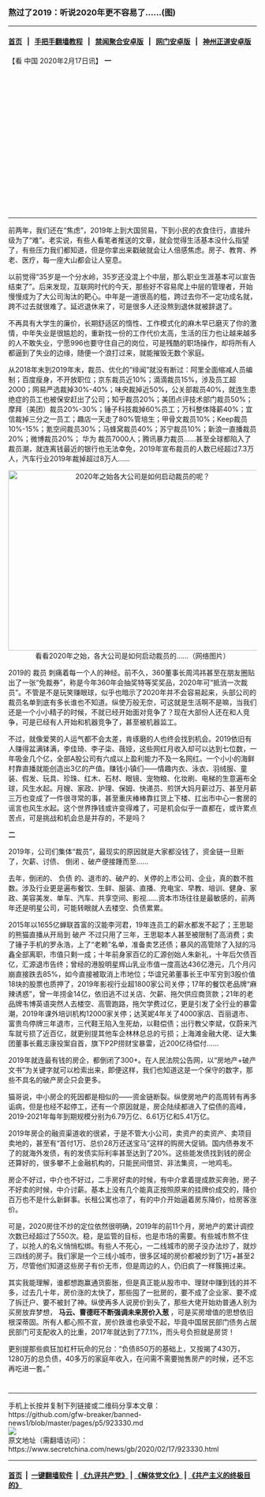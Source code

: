 ### 熬过了2019：听说2020年更不容易了……(图)
------------------------

#### [首页](https://github.com/gfw-breaker/banned-news1/blob/master/README.md) &nbsp;&nbsp;|&nbsp;&nbsp; [手把手翻墙教程](https://github.com/gfw-breaker/guides/wiki) &nbsp;&nbsp;|&nbsp;&nbsp; [禁闻聚合安卓版](https://github.com/gfw-breaker/bn-android) &nbsp;&nbsp;|&nbsp;&nbsp; [网门安卓版](https://github.com/oGate2/oGate) &nbsp;&nbsp;|&nbsp;&nbsp; [神州正道安卓版](https://github.com/SzzdOgate/update) 



<div class="article_right" style="fone-color:#000">
 <p>
  【看
  <span href="https://www.secretchina.com" target="_blank">
   中国
  </span>
  2020年2月17日讯】
  <strong>
   一
  </strong>
  <span id="hideid" name="hideid" style="color:red;display:none;">
   <span href="https://www.secretchina.com">
   </span>
  </span>
 </p>
 <div id="txt-mid1-t21-2017">
  <ins class="adsbygoogle" data-ad-client="ca-pub-1276641434651360" data-ad-slot="2451032099" style="display:inline-block;width:336px;height:280px">
  </ins>
  

---


  </div>
 </div>
 <p>
  前两年，我们还在“焦虑”，2019年上到大国贸易，下到小民的衣食住行，直接升级为了“难”。老实说，有些人看笔者推送的文章，就会觉得生活基本没什么指望了，有些压力我们都知道，但是你拿出来戳破就会让人倍感焦虑。房子、教育、养老、医疗，每一座大山都会让人窒息。
  <span id="hideid" name="hideid" style="color:red;display:none;">
   <span href="https://www.secretchina.com">
   </span>
  </span>
 </p>
 <p>
  以前觉得“35岁是一个分水岭，35岁还没混上个中层，那么职业生涯基本可以宣告结束了”。后来发现，互联网时代的今天，那些好不容易爬上中层的管理者，开始慢慢成为了大公司淘汰的靶心。中年是一道很高的槛，跨过去你不一定功成名就，跨不过去就很难了。延迟退休来了，可是很多人还没熬到退休就被辞退了。
 </p>
 <p>
  不再具有大学生的廉价，长期舒适区的惰性、工作模式化的麻木早已磨灭了你的激情，中年失业是很尴尬的，重新找一份的工作代价太高，生活的压力也让越来越多的人不敢失业，宁愿996也要守住自己的岗位，可是残酷的职场操作，却将所有人都逼到了失业的边缘，随便一个浪打过来，就能摧毁无数个家庭。
 </p>
 <p>
  从2018年末到2019年末，裁员、优化的“绯闻”就没有断过：阿里全面缩减人员编制；百度瘦身，不开放职位；京东裁员近10%；滴滴裁员15%，涉及员工超2000；网易严选裁掉30%-40%；味央裁掉近50%，公关部裁员40%，就连生患绝症的员工也被保安赶出了公司；知乎裁员20%；美团点评技术部门裁员50%；摩拜（美团）裁员20%-30%；锤子科技裁掉60%员工；万科整体降薪40%；宜信裁掉三分之一员工；趣店一天走了80%管培生；甲骨文裁员10%；Keep裁员10%-15%；氪空间裁员30%；马蜂窝裁员40%；苏宁裁员10%；新浪一直播裁员20%；微博裁员20%；
  <span href="https://www.secretchina.com/news/gb/tag/华为" target="_blank">
   华为
  </span>
  裁员7000人；腾讯暴力裁员……甚至全球都陷入了裁员潮，就连离钱最近的银行也无法幸免，2019年宣布裁员的人数已经超过7.3万人，汽车行业2019年裁掉超过8万人……
 </p>
 <p style="text-align:center">
  <img alt="2020年之始各大公司是如何启动裁员的呢？" src="https://img3.secretchina.com/pic/2020/1-9/p2600562a561929535-ss.jpg" style="height:365px; width:529px"/>
  <br>
   看看2020年之始，各大公司是如何启动裁员的……（网络图片）
  </br>
 </p>
 <p>
  2019的
  <span href="https://www.secretchina.com/news/gb/tag/裁员" target="_blank">
   裁员
  </span>
  刺痛着每一个人的神经。前不久，360董事长周鸿祎甚至在朋友圈贴出了一张“免裁券”，称是今年360年会抽奖特等奖奖品，2020年可“抵消一次裁员”。不管是不是玩笑赚眼球，似乎也暗示了2020年并不会容易起来，头部公司的裁员名单到底有多长谁也不知道。纵使万般无奈，可这就是生活啊不是嘛，当我们还是一个小小精子的时候，不就已经开始面对竞争了？现在大部份人还在和人竞争，可是已经有人开始和机器竞争了，甚至被机器监工。
 </p>
 <p>
  不过，就像爱笑的人运气都不会太差，肯琢磨的人也终会找到机会。2019依旧有人赚得盆满钵满，李佳琦、李子柒、薇娅，这些网红月收入却可以达到七位数，一年吸金几个亿，全部A股公司有六成以上盈利能力不及一名网红。一个小小的海鲜村靠直播就能创造出3亿的产值。赚钱小镇们——情趣内衣、泳衣、羽绒服、童装、假发、玩具、珍珠、红木、石材、眼镜、宠物粮、化妆刷、电梯的生意遍布全球，风生水起。月嫂、家政、护理、保姆、快递员、煎饼大妈月薪过万、甚至月薪三万也变成了一件很寻常的事，甚至重庆棒棒靠扛货上下楼、扛出市中心一套房的谣言也风生水起。这个世界挣钱或许变得难了，可是机会似乎一直都在，或许累点苦点，可是挑战和机会总是并存的，不是吗？
 </p>
 <p>
  <strong>
   二
  </strong>
 </p>
 <p>
  2019年，公司们集体“裁员”，最现实的原因就是大家都没钱了，资金链一旦断了，欠薪、讨债、
  <span href="https://www.secretchina.com/news/gb/tag/倒闭" target="_blank">
   倒闭
  </span>
  、破产便接踵而至……
 </p>
 <p>
  去年，倒闭的、
  <span href="https://www.secretchina.com/news/gb/tag/负债" target="_blank">
   负债
  </span>
  的、退市的、破产的、关停的上市公司、企业，真的数不胜数。涉及行业更是遍布餐饮、生鲜、服装、直播、充电宝、早教、培训、健身、家政、美容美发、单车、汽车、共享空间、影视……资本市场往往是最敏感的，前两年还是明星公司，可能转眼就人去楼空、负债累累。
 </p>
 <p>
  2015年以1655亿蝉联首富的汉能李河君，19年连员工的薪水都发不起了；王思聪的熊猫直播从开局到
  <span href="https://www.secretchina.com/news/gb/tag/破产" target="_blank">
   破产
  </span>
  不过只用了三年，王思聪本人甚至被限制了高消费；卖了锤子手机的罗永浩，上了“老赖”名单，准备卖艺还债；暴风的高管除了入狱的冯鑫全部离职，市值只剩一成；十年前身家百亿的汇源创始人朱新礼，十年后欠债百亿，汇源退市告终；曾经的港股明星辉山乳业市值一度高达436亿港元，几个月闪崩直接跌去85%，如今直接被取消上市地位；华谊兄弟董事长王中军穷到3股价值18块的股票也质押了，2019年影视行业超1800家公司关停；17年的餐饮老品牌“麻辣诱惑”，曾一年捞金14亿，依旧逃不过关店、欠薪、拖欠供应商货款；21年的老品牌韦博英语突然人去楼空、高管跑路，拖欠学费过亿，更是引发了全行业的暴雷潮，2019年课外培训机构12000家关停；达芙妮4年关了4000家店、百丽退市、富贵鸟停牌三年退市，三代鞋王陷入生死劫，以鞋偿债；出行教父李斌，仅蔚来汽车就亏损了近百亿，就更别提其他车企林林总总的亏损；上海滩金融大佬、证大集团董事长戴志康投案自首，旗下P2P捞财宝暴雷，近200亿待偿付……
 </p>
 <p>
  2019年就连最有钱的房企，都倒闭了300+。在人民法院公告网，以“房地产+破产文书”为关键字就可以检索出来，即便这样，我们也知道这是一个保守的数字，那些不具名的破产房企只会更多。
 </p>
 <p>
  猫哥说，中小房企的死因都是相似的——资金链断裂。纵使房地产的高周转有再多诟病，但是也经不起停工，还有一个原因就是，房企陆续都进入了偿债的高峰，2019-2021年每年到期规模分别为6.79万亿、6.61万亿和5.41万亿。
 </p>
 <p>
  2019年房企的融资渠道收的很紧，于是不管大小公司，卖资产的卖资产、卖项目卖地的，甚至有“首付1万、总价28万还送宝马”这样的购房大促销。国内债券发不了的就海外发债，有的发债实际利率甚至达到了20%。这些能发债找到钱的房企还算好的，很多攀不上金融机构的，只能民间借贷、非法集资，一地鸡毛。
 </p>
 <p>
  房企不好过，中介也不好过，二手房好卖的时候，有中介拿着提成款买奔驰，房子不好卖的时候，中介讨薪。基本上没有几个能真正按照原来的挂牌价成交的，降价百万也不是什么新鲜事。长租公寓也凉了，有的中介开始逼着房东降价，给房客涨价。
 </p>
 <p>
  可是，2020房住不炒的定位依然很明确，2019年的前11个月，房地产的累计调控次数已经超过了550次。稳，是监管的目标，也是市场的需要。有些城市熬不住了，以抢人的名义悄悄松绑。有些人不死心，一二线城市的房子没办法炒了，就炒三四线的房子。我们家是一个三线小城市，很多区域的房价都被炒到了1万+甚至2万，尽管他们知道这些房子有价无市，但是周边的人，仍旧疯了一样簇拥过来。
 </p>
 <p>
  其实我能理解，谁都想跑赢通货膨胀，但是真正能从股市中、理财中赚到钱的并不多，过去几十年，房价涨的太快了，那些囤了一批房的，要不成了企业家、要不成了拆迁户、要不被封了神。纵使再多人说房价到头了，那些大佬开始劝普通人别为买房放弃梦想，
  <strong>
   马云、曹德旺不断强调未来房价入葱
  </strong>
  ，可是买房增值的思想依旧根深蒂固。所有人都心照不宣，房价跌谁也承受不起，毕竟中国居民部门债务占居民部门可支配收入的比重，2017年就达到了77.1%，而头号负担就是房贷！
 </p>
 <p>
  更别提那些疯狂加杠杆玩命的兄台：“负债850万的基础上，又按揭了430万，1280万的总负债，40多万的家庭年收入，在问需不需要抛售房产的时候，还不忘再吃进一套。”
  <center>
   <div>
    <div id="txt-mid2-t22-2017" style="display: block;  max-height: 351px;  overflow: hidden;">
     <div id="SC-21xxx">
     </div>
     <ins class="adsbygoogle" data-ad-client="ca-pub-1276641434651360" data-ad-format="auto" data-ad-slot="4301710469" data-full-width-responsive="true" style="display:block">
     </ins>
    </div>
   </div>
  </center>
  <div style="padding-top:12px;">
  </div>
 </p>
</div>

<hr/>
手机上长按并复制下列链接或二维码分享本文章：<br/>
https://github.com/gfw-breaker/banned-news1/blob/master/pages/p5/923330.md <br/>
<a href='https://github.com/gfw-breaker/banned-news1/blob/master/pages/p5/923330.md'><img src='https://github.com/gfw-breaker/banned-news1/blob/master/pages/p5/923330.md.png'/></a> <br/>
原文地址（需翻墙访问）：https://www.secretchina.com/news/gb/2020/02/17/923330.html


------------------------
#### [首页](https://github.com/gfw-breaker/banned-news1/blob/master/README.md) &nbsp;|&nbsp; [一键翻墙软件](https://github.com/gfw-breaker/nogfw/blob/master/README.md) &nbsp;| [《九评共产党》](https://github.com/gfw-breaker/9ping.md/blob/master/README.md#九评之一评共产党是什么) | [《解体党文化》](https://github.com/gfw-breaker/jtdwh.md/blob/master/README.md) | [《共产主义的终极目的》](https://github.com/gfw-breaker/gczydzjmd.md/blob/master/README.md)


<img src='http://gfw-breaker.win/banned-news/pages/p5/923330.md' width='0px' height='0px'/>